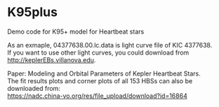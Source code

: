 # K95plus
Demo code for K95+ model for Heartbeat stars

As an exmaple, 04377638.00.lc.data is light curve file of KIC 4377638.   
If you want to use other light curves, you could download from http://keplerEBs.villanova.edu. 

Paper: Modeling and Orbital Parameters of Kepler Heartbeat Stars.  
The fit results plots and corner plots of all 153 HBSs can also be downloaded from:  
https://nadc.china-vo.org/res/file_upload/download?id=16864

